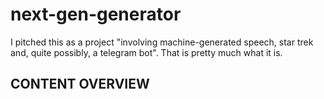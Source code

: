# next-gen-generator
I pitched this as a project "involving machine-generated speech, star trek and, quite possibly, a telegram bot". That is pretty much what it is.

## CONTENT OVERVIEW
